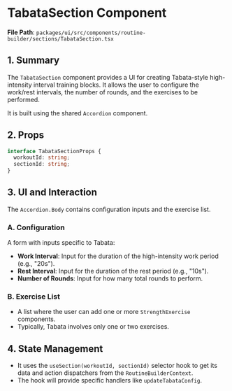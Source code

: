 # TabataSection Component

**File Path**: `packages/ui/src/components/routine-builder/sections/TabataSection.tsx`

## 1. Summary

The `TabataSection` component provides a UI for creating Tabata-style high-intensity interval training blocks. It allows the user to configure the work/rest intervals, the number of rounds, and the exercises to be performed.

It is built using the shared `Accordion` component.

## 2. Props

```typescript
interface TabataSectionProps {
  workoutId: string;
  sectionId: string;
}
```

## 3. UI and Interaction

The `Accordion.Body` contains configuration inputs and the exercise list.

### A. Configuration

A form with inputs specific to Tabata:

- **Work Interval**: Input for the duration of the high-intensity work period (e.g., "20s").
- **Rest Interval**: Input for the duration of the rest period (e.g., "10s").
- **Number of Rounds**: Input for how many total rounds to perform.

### B. Exercise List

- A list where the user can add one or more `StrengthExercise` components.
- Typically, Tabata involves only one or two exercises.

## 4. State Management

- It uses the `useSection(workoutId, sectionId)` selector hook to get its data and action dispatchers from the `RoutineBuilderContext`.
- The hook will provide specific handlers like `updateTabataConfig`.

